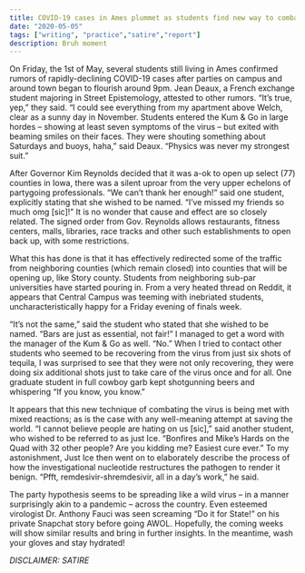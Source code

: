 ```yaml
---
title: COVID-19 cases in Ames plummet as students find new way to combat virus
date: "2020-05-05"
tags: ["writing", "practice","satire","report"]
description: Bruh moment
---
```

On Friday, the 1st of May, several students still living in Ames confirmed rumors of rapidly-declining COVID-19 cases after parties on campus and around town began to flourish around 9pm. Jean Deaux, a French exchange student majoring in Street Epistemology, attested to other rumors. “It’s true, yep,” they said. “I could see everything from my apartment above Welch, clear as a sunny day in November. Students entered the Kum & Go in large hordes – showing at least seven symptoms of the virus – but exited with beaming smiles on their faces. They were shouting something about Saturdays and buoys, haha,” said Deaux. “Physics was never my strongest suit.”

After Governor Kim Reynolds decided that it was a-ok to open up select (77) counties in Iowa, there was a silent uproar from the very upper echelons of partygoing professionals. “We can’t thank her enough!” said one student, explicitly stating that she wished to be named. “I’ve missed my friends so much omg [sic]!” It is no wonder that cause and effect are so closely related. The signed order from Gov. Reynolds allows restaurants, fitness centers, malls, libraries, race tracks and other such establishments to open back up, with some restrictions.

What this has done is that it has effectively redirected some of the traffic from neighboring counties (which remain closed) into counties that will be opening up, like Story county. Students from neighboring sub-par universities have started pouring in. From a very heated thread on Reddit, it appears that Central Campus was teeming with inebriated students, uncharacteristically happy for a Friday evening of finals week.

“It’s not the same,” said the student who stated that she wished to be named. “Bars are just as essential, not fair!” I managed to get a word with the manager of the Kum & Go as well. “No.” When I tried to contact other students who seemed to be recovering from the virus from just six shots of tequila, I was surprised to see that they were not only recovering, they were doing six additional shots just to take care of the virus once and for all. One graduate student in full cowboy garb kept shotgunning beers and whispering “If you know, you know.”

It appears that this new technique of combating the virus is being met with mixed reactions; as is the case with any well-meaning attempt at saving the world. “I cannot believe people are hating on us [sic],” said another student, who wished to be referred to as just Ice. “Bonfires and Mike’s Hards on the Quad with 32 other people? Are you kidding me? Easiest cure ever.” To my astonishment, Just Ice then went on to elaborately describe the process of how the investigational nucleotide restructures the pathogen to render it benign. “Pfft, remdesivir-shremdesivir, all in a day’s work,” he said.

The party hypothesis seems to be spreading like a wild virus – in a manner surprisingly akin to a pandemic – across the country. Even esteemed virologist Dr. Anthony Fauci was seen screaming “Do it for State!” on his private Snapchat story before going AWOL. Hopefully, the coming weeks will show similar results and bring in further insights. In the meantime, wash your gloves and stay hydrated!


<i> DISCLAIMER: SATIRE </i>